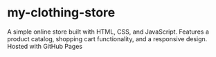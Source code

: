 # my-clothing-store
A simple online store built with HTML, CSS, and JavaScript. Features a product catalog, shopping cart functionality, and a responsive design. Hosted with GitHub Pages
